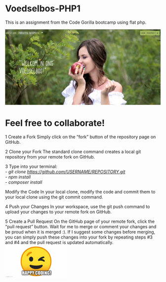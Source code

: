 # Voedselbos-PHP1
This is an assignment from the Code Gorilla bootcamp using flat php.

<img src='/assets/images/website_images/screenshot.png'>


# Feel free to collaborate! 

1 Create a Fork
Simply click on the “fork” button of the repository page on GitHub.

2 Clone your Fork
The standard clone command creates a local git repository from your remote fork on GitHub.

3 Type into your terminal:<br>
<i>- git clone https://github.com/USERNAME/REPOSITORY.git</i><br>
<i>- npm install</i><br>
<i>- composer install</i>

Modify the Code
In your local clone, modify the code and commit them to your local clone using the git commit command.

4 Push your Changes
In your workspace, use the git push command to upload your changes to your remote fork on GitHub.

5 Create a Pull Request
On the GitHub page of your remote fork, click the “pull request” button. Wait for me to merge or comment your changes and be proud when it is merged :). If I suggest some changes before merging, you can simply push these changes into your fork by repeating steps #3 and #4 and the pull request is updated automatically.
<br>
<img src="/assets/images/website_images/happy_coding.gif" width="200">





